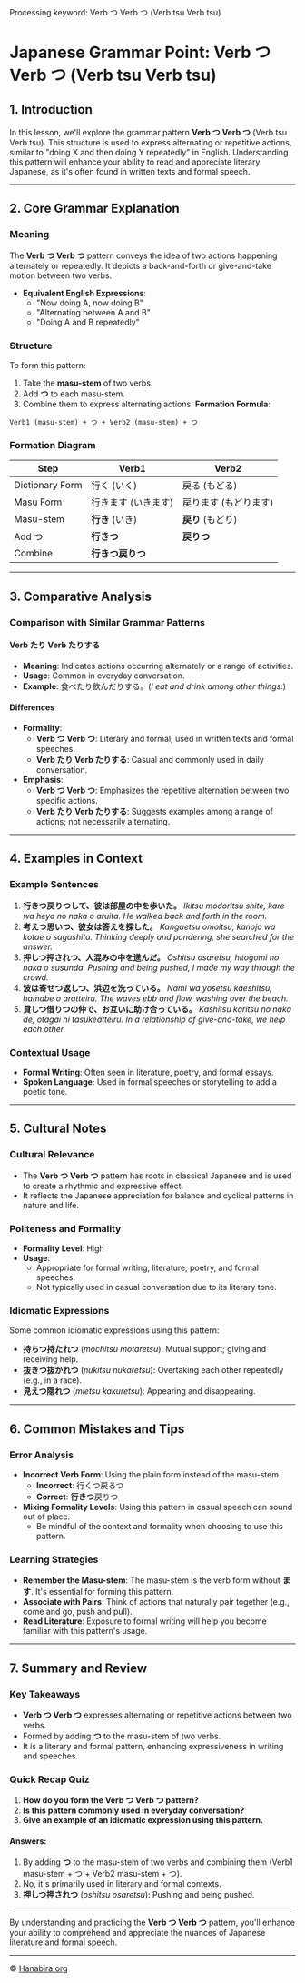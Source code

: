Processing keyword: Verb つ Verb つ (Verb tsu Verb tsu)
# Japanese Grammar Point: Verb つ Verb つ (Verb tsu Verb tsu)

## 1. Introduction
In this lesson, we'll explore the grammar pattern **Verb つ Verb つ** (Verb tsu Verb tsu). This structure is used to express alternating or repetitive actions, similar to "doing X and then doing Y repeatedly" in English. Understanding this pattern will enhance your ability to read and appreciate literary Japanese, as it's often found in written texts and formal speech.

---
## 2. Core Grammar Explanation
### Meaning
The **Verb つ Verb つ** pattern conveys the idea of two actions happening alternately or repeatedly. It depicts a back-and-forth or give-and-take motion between two verbs.
- **Equivalent English Expressions**:
  - "Now doing A, now doing B"
  - "Alternating between A and B"
  - "Doing A and B repeatedly"
### Structure
To form this pattern:
1. Take the **masu-stem** of two verbs.
2. Add **つ** to each masu-stem.
3. Combine them to express alternating actions.
**Formation Formula**:
```
Verb1 (masu-stem) + つ + Verb2 (masu-stem) + つ
```
### Formation Diagram
| Step              | Verb1                  | Verb2                   |
|-------------------|------------------------|-------------------------|
| Dictionary Form   | 行く (いく)            | 戻る (もどる)           |
| Masu Form         | 行きます (いきます)     | 戻ります (もどります)    |
| Masu-stem         | **行き** (いき)        | **戻り** (もどり)       |
| Add つ            | **行きつ**             | **戻りつ**              |
| Combine           | **行きつ戻りつ**       |                         |
---
## 3. Comparative Analysis
### Comparison with Similar Grammar Patterns
#### Verb たり Verb たりする
- **Meaning**: Indicates actions occurring alternately or a range of activities.
- **Usage**: Common in everyday conversation.
- **Example**: 食べたり飲んだりする。(*I eat and drink among other things.*)
#### Differences
- **Formality**:
  - **Verb つ Verb つ**: Literary and formal; used in written texts and formal speeches.
  - **Verb たり Verb たりする**: Casual and commonly used in daily conversation.
- **Emphasis**:
  - **Verb つ Verb つ**: Emphasizes the repetitive alternation between two specific actions.
  - **Verb たり Verb たりする**: Suggests examples among a range of actions; not necessarily alternating.
---
## 4. Examples in Context
### Example Sentences
1. **行きつ戻りつして、彼は部屋の中を歩いた。**
   *Ikitsu modoritsu shite, kare wa heya no naka o aruita.*
   *He walked back and forth in the room.*
2. **考えつ思いつ、彼女は答えを探した。**
   *Kangaetsu omoitsu, kanojo wa kotae o sagashita.*
   *Thinking deeply and pondering, she searched for the answer.*
3. **押しつ押されつ、人混みの中を進んだ。**
   *Oshitsu osaretsu, hitogomi no naka o susunda.*
   *Pushing and being pushed, I made my way through the crowd.*
4. **波は寄せつ返しつ、浜辺を洗っている。**
   *Nami wa yosetsu kaeshitsu, hamabe o aratteiru.*
   *The waves ebb and flow, washing over the beach.*
5. **貸しつ借りつの仲で、お互いに助け合っている。**
   *Kashitsu karitsu no naka de, otagai ni tasukeatteiru.*
   *In a relationship of give-and-take, we help each other.*
### Contextual Usage
- **Formal Writing**: Often seen in literature, poetry, and formal essays.
- **Spoken Language**: Used in formal speeches or storytelling to add a poetic tone.
---
## 5. Cultural Notes
### Cultural Relevance
- The **Verb つ Verb つ** pattern has roots in classical Japanese and is used to create a rhythmic and expressive effect.
- It reflects the Japanese appreciation for balance and cyclical patterns in nature and life.
### Politeness and Formality
- **Formality Level**: High
- **Usage**:
  - Appropriate for formal writing, literature, poetry, and formal speeches.
  - Not typically used in casual conversation due to its literary tone.
### Idiomatic Expressions
Some common idiomatic expressions using this pattern:
- **持ちつ持たれつ** (*mochitsu motaretsu*): Mutual support; giving and receiving help.
- **抜きつ抜かれつ** (*nukitsu nukaretsu*): Overtaking each other repeatedly (e.g., in a race).
- **見えつ隠れつ** (*mietsu kakuretsu*): Appearing and disappearing.
---
## 6. Common Mistakes and Tips
### Error Analysis
- **Incorrect Verb Form**: Using the plain form instead of the masu-stem.
  - **Incorrect**: 行くつ戻るつ
  - **Correct**: **行きつ**戻りつ
- **Mixing Formality Levels**: Using this pattern in casual speech can sound out of place.
  - Be mindful of the context and formality when choosing to use this pattern.
### Learning Strategies
- **Remember the Masu-stem**: The masu-stem is the verb form without **ます**. It's essential for forming this pattern.
- **Associate with Pairs**: Think of actions that naturally pair together (e.g., come and go, push and pull).
- **Read Literature**: Exposure to formal writing will help you become familiar with this pattern's usage.
---
## 7. Summary and Review
### Key Takeaways
- **Verb つ Verb つ** expresses alternating or repetitive actions between two verbs.
- Formed by adding **つ** to the masu-stem of two verbs.
- It is a literary and formal pattern, enhancing expressiveness in writing and speeches.
### Quick Recap Quiz
1. **How do you form the Verb つ Verb つ pattern?**
2. **Is this pattern commonly used in everyday conversation?**
3. **Give an example of an idiomatic expression using this pattern.**
#### Answers:
1. By adding **つ** to the masu-stem of two verbs and combining them (Verb1 masu-stem + つ + Verb2 masu-stem + つ).
2. No, it's primarily used in literary and formal contexts.
3. **押しつ押されつ** (*oshitsu osaretsu*): Pushing and being pushed.
---
By understanding and practicing the **Verb つ Verb つ** pattern, you'll enhance your ability to comprehend and appreciate the nuances of Japanese literature and formal speech.


---

© [Hanabira.org](https://hanabira.org)
